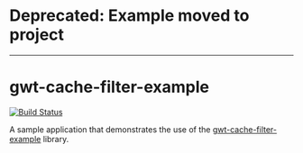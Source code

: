 # Deprecated: Example moved to project

---

gwt-cache-filter-example
========================

[![Build Status](https://secure.travis-ci.org/realityforge/gwt-cache-filter-example.svg?branch=master)](http://travis-ci.org/realityforge/gwt-cache-filter-example)

A sample application that demonstrates the use of the [gwt-cache-filter-example](https://github.com/realityforge/gwt-cache-filter-example) library.
